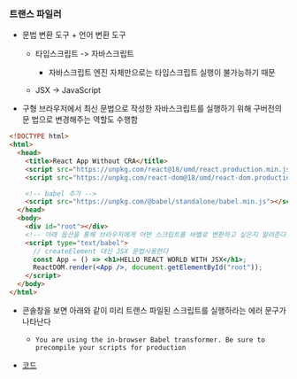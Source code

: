 ### 트랜스 파일러

- 문법 변환 도구 + 언어 변환 도구

  - 타입스크립트 -> 자바스크립트

    - 자바스크립트 엔진 자체만으로는 타입스크립트 실행이 불가능하기 때문

  - JSX -> JavaScript

- 구형 브라우저에서 최신 문법으로 작성한 자바스크립트를 실행하기 위해 구버전의 문 법으로 변경해주는 역할도 수행함

```html
<!DOCTYPE html>
<html>
  <head>
    <title>React App Without CRA</title>
    <script src="https://unpkg.com/react@18/umd/react.production.min.js"></script>
    <script src="https://unpkg.com/react-dom@18/umd/react-dom.production.min.js"></script>

    <!-- babel 추가 -->
    <script src="https://unpkg.com/@babel/standalone/babel.min.js"></script>
  </head>
  <body>
    <div id="root"></div>
    <!-- 아래 옵션을 통해 브라우저에게 어떤 스크립트를 바벨로 변환하고 싶은지 알려준다  -->
    <script type="text/babel">
      // createElement 대신 JSX 문법사용한다
      const App = () => <h1>HELLO REACT WORLD WITH JSX</h1>;
      ReactDOM.render(<App />, document.getElementById("root"));
    </script>
  </body>
</html>
```

- 콘솔창을 보면 아래와 같이 미리 트랜스 파일된 스크립트를 실행하라는 에러 문구가 나타난다

  - `You are using the in-browser Babel transformer. Be sure to precompile your scripts for production`

- [코드](https://github.com/frontman-git/react-app-without-cra-code/commit/eae3b4c90fd9e65fe4da48c71f4578a478c23887)
